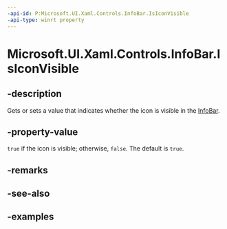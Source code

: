 ```yaml
---
-api-id: P:Microsoft.UI.Xaml.Controls.InfoBar.IsIconVisible
-api-type: winrt property
---
```


# Microsoft.UI.Xaml.Controls.InfoBar.IsIconVisible

<!--
public bool IsIconVisible { get; set; }
-->


## -description

Gets or sets a value that indicates whether the icon is visible in the [InfoBar](infobar.md).

## -property-value

`true` if the icon is visible; otherwise, `false`. The default is `true`.

## -remarks

## -see-also

## -examples



